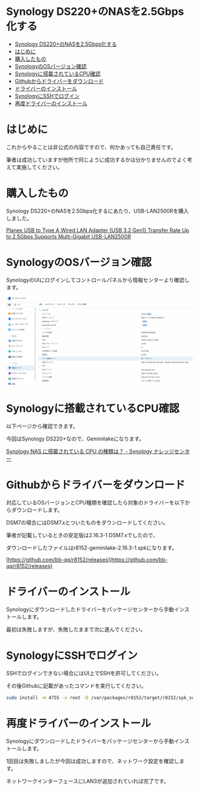 # Synology DS220+のNASを2.5Gbps化する

- [Synology DS220+のNASを2.5Gbps化する](#synology-ds220のnasを25gbps化する)
- [はじめに](#はじめに)
- [購入したもの](#購入したもの)
- [SynologyのOSバージョン確認](#synologyのosバージョン確認)
- [Synologyに搭載されているCPU確認](#synologyに搭載されているcpu確認)
- [Githubからドライバーをダウンロード](#githubからドライバーをダウンロード)
- [ドライバーのインストール](#ドライバーのインストール)
- [SynologyにSSHでログイン](#synologyにsshでログイン)
- [再度ドライバーのインストール](#再度ドライバーのインストール)

# はじめに

これからやることは非公式の内容ですので、何かあっても自己責任です。

筆者は成功していますが他所で同じように成功するかは分かりませんのでよく考えて実施してください。

# 購入したもの

Synology DS220+のNASを2.5Gbps化するにあたり、USB-LAN2500Rを購入しました。

[Planex USB to Type A Wired LAN Adapter (USB 3.2 Gen1) Transfer Rate Up to 2.5Gbps Supports Multi-Gigabit USB-LAN2500R](https://www.amazon.co.jp/gp/product/B07SC6DGQL/ref=ppx_yo_dt_b_asin_title_o00_s00?ie=UTF8&psc=1)

# SynologyのOSバージョン確認

SynologyのUIにログインしてコントロールパネルから情報センターより確認します。

![](/ETC/Synology_DS220+のNASを2.5Gbps化する/image01.png)

# Synologyに搭載されているCPU確認

以下ページから確認できます。

今回はSynology DS220+なので、Geminilakeになります。

[Synology NAS に搭載されている CPU の種類は？ - Synology ナレッジセンター](https://kb.synology.com/ja-jp/DSM/tutorial/What_kind_of_CPU_does_my_NAS_have)

# Githubからドライバーをダウンロード

対応しているOSバージョンとCPU種類を確認したら対象のドライバーを以下からダウンロードします。

DSM7の場合にはDSM7.xとついたものをダウンロードしてください。

筆者が記載しているときの安定版は2.16.3-1 DSM7.xでしたので、

ダウンロードしたファイルはr8152-geminilake-2.16.3-1.spkになります。

[https://github.com/bb-qq/r8152/releases](https://github.com/bb-qq/r8152/releases)

# ドライバーのインストール

Synologyにダウンロードしたドライバーをパッケージセンターから手動インストールします。

最初は失敗しますが、失敗したままで次に進んでください。

# SynologyにSSHでログイン

SSHでログインできない場合にはUI上でSSHを許可してください。

その後Githubに記載があったコマンドを実行してください。

```bash
sudo install -m 4755 -o root -D /var/packages/r8152/target/r8152/spk_su /opt/sbin/spk_su
```

# 再度ドライバーのインストール

Synologyにダウンロードしたドライバーをパッケージセンターから手動インストールします。

1回目は失敗しましたが今回は成功しますので、ネットワーク設定を確認します。

ネットワークインターフェースにLAN3が追加されていれば完了です。
